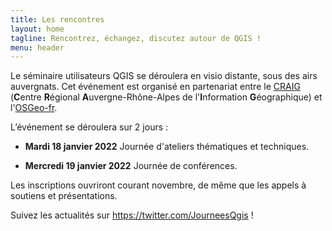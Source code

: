 ```yaml
---
title: Les rencontres
layout: home
tagline: Rencontrez, échangez, discutez autour de QGIS !
menu: header
---
```


Le séminaire utilisateurs QGIS se déroulera en visio distante, sous des airs auvergnats. Cet événement est organisé en partenariat entre le [CRAIG](https://www.craig.fr/) (**C**entre **R**égional **A**uvergne-Rhône-Alpes de l'**I**nformation **G**éographique) et l'[OSGeo-fr](https://www.osgeo.asso.fr/).

L’événement se déroulera sur 2 jours :

* **Mardi 18 janvier 2022** Journée d'ateliers thématiques et techniques.

* **Mercredi 19 janvier 2022** Journée de conférences.

Les inscriptions ouvriront courant novembre, de même que les appels à soutiens et présentations. 

Suivez les actualités sur <https://twitter.com/JourneesQgis> !
